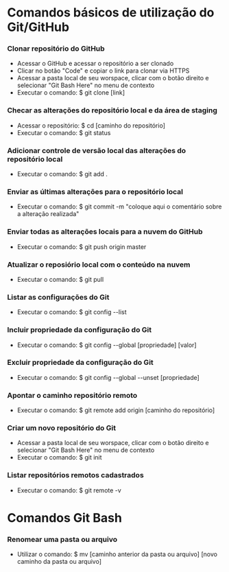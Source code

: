 # Comandos básicos de utilização do Git/GitHub
### Clonar repositório do GitHub
- Acessar o GitHub e acessar o repositório a ser clonado
- Clicar no botão "Code" e copiar o link para clonar via HTTPS
- Acessar a pasta local de seu worspace, clicar com o botão direito e selecionar "Git Bash Here" no menu de contexto
- Executar o comando: $ git clone [link]
### Checar as alterações do repositório local e da área de staging
- Acessar o repositório: $ cd [caminho do repositório]
- Executar o comando: $ git status
### Adicionar controle de versão local das alterações do repositório local
- Executar o comando: $ git add .
### Enviar as últimas alterações para o repositório local
- Executar o comando: $ git commit -m "coloque aqui o comentário sobre a alteração realizada"
### Enviar todas as alterações locais para a nuvem do GitHub
- Executar o comando: $ git push origin master
### Atualizar o reposiório local com o conteúdo na nuvem
- Executar o comando: $ git pull
### Listar as configurações do Git
- Executar o comando: $ git config --list
### Incluir propriedade da configuração do Git
- Executar o comando: $ git config --global [propriedade] [valor]
### Excluir propriedade da configuração do Git
- Executar o comando: $ git config --global --unset [propriedade]
### Apontar o caminho repositório remoto
- Executar o comando: $ git remote add origin [caminho do repositório]
### Criar um novo repositório do Git
- Acessar a pasta local de seu worspace, clicar com o botão direito e selecionar "Git Bash Here" no menu de contexto
- Executar o comando: $ git init
### Listar repositórios remotos cadastrados
- Executar o comando: $ git remote -v
# Comandos Git Bash
### Renomear uma pasta ou arquivo
- Utilizar o comando: $ mv [caminho anterior da pasta ou arquivo] [novo caminho da pasta ou arquivo]
